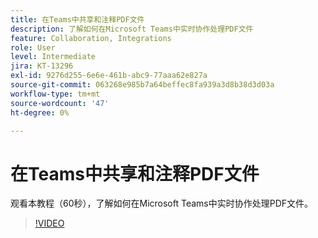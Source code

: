 ```yaml
---
title: 在Teams中共享和注释PDF文件
description: 了解如何在Microsoft Teams中实时协作处理PDF文件
feature: Collaboration, Integrations
role: User
level: Intermediate
jira: KT-13296
exl-id: 9276d255-6e6e-461b-abc9-77aaa62e827a
source-git-commit: 063268e985b7a64beffec8fa939a3d8b38d3d03a
workflow-type: tm+mt
source-wordcount: '47'
ht-degree: 0%

---
```


# 在Teams中共享和注释PDF文件

观看本教程（60秒），了解如何在Microsoft Teams中实时协作处理PDF文件。

>[!VIDEO](https://video.tv.adobe.com/v/3437490?quality=12&learn=on&hidetitle=true&captions=chi_hans)
